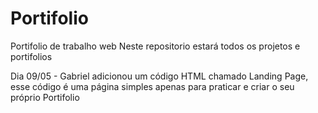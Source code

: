 # Portifolio
Portifolio de trabalho web
Neste repositorio estará todos os projetos e portifolios

Dia 09/05 - Gabriel adicionou um código HTML chamado Landing Page, esse código é uma página simples apenas para praticar e criar o seu próprio Portifolio

